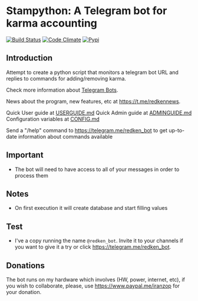 # Stampython: A Telegram bot for karma accounting

[![Build Status](https://travis-ci.org/iranzo/stampython.svg?branch=master)](https://travis-ci.org/iranzo/stampython)
[![Code Climate](https://codeclimate.com/github/iranzo/stampython/badges/gpa.svg)](https://codeclimate.com/github/iranzo/stampython)
[![Pypi](http://img.shields.io/pypi/v/stampython.svg)](https://pypi.python.org/pypi/stampython/)

## Introduction

Attempt to create a python script that monitors a telegram bot URL and replies to commands for adding/removing karma.

Check more information about [Telegram Bots](https://core.telegram.org/bots/).

News about the program, new features, etc at <https://t.me/redkennews>.

Quick User guide at [USERGUIDE.md](USERGUIDE.md)
Quick Admin guide at [ADMINGUIDE.md](ADMINGUIDE.md)
Configuration variables at [CONFIG.md](CONFIG.md)

Send a "/help" command to <https://telegram.me/redken_bot> to get up-to-date information about commands available

## Important

- The bot will need to have access to all of your messages in order to process them

## Notes

- On first execution it will create database and start filling values

## Test

- I've a copy running the name `@redken_bot`. Invite it to your channels if you want to give it a try or click <https://telegram.me/redken_bot>.

## Donations

The bot runs on my hardware which involves (HW, power, internet, etc), if
you wish to collaborate, please, use <https://www.paypal.me/iranzop> for
your donation.
